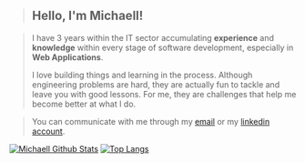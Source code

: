 [github]: https://github.com/MichaellAlavedraMunayco
[gmail]: mailto:f.michaell.a.m@gmail.com
[linkedin]: https://www.linkedin.com/in/femicalamu/

> ## Hello, I'm Michaell!

> I have 3 years within the IT sector accumulating **experience** and **knowledge** within every stage of software development, especially in **Web Applications**.
> 
> I love building things and learning in the process. Although engineering problems are hard, they are actually fun to tackle and leave you with good lessons. For me, they are challenges that help me become better at what I do.

> You can communicate with me through my [email](gmail) or my [linkedin account](linkedin).
 
[![Michaell Github Stats](https://github-readme-stats.vercel.app/api?username=MichaellAlavedraMunayco&show_icons=true&count_private=true&include_all_commits=true&locale=en)](github) [![Top Langs](https://github-readme-stats.vercel.app/api/top-langs/?username=MichaellAlavedraMunayco&langs_count=8&layout=compact&locale=en)](github)
